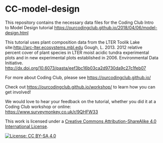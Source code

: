 # CC-model-design
This repository contains the necessary data files for the Coding Club Intro to Model Design tutorial https://ourcodingclub.github.io/2018/04/06/model-design.html

This tutorial uses plant composition data from the LTER Toolik Lake site:http://arc-lter.ecosystems.mbl.edu
Gough, L. 2013. 2012 relative percent cover of plant species in LTER moist acidic tundra experimental plots and in new experimental plots established in 2006. Environmental Data Initiative. http://dx.doi.org/10.6073/pasta/eef3bc16b03ca2d9730da9c27c1feb07

For more about Coding Club, please see https://ourcodingclub.github.io/

Check out https://ourcodingclub.github.io/workshop/ to learn how you can get involved!

We would love to hear your feedback on the tutorial, whether you did it at a Coding Club workshop or online: 
https://www.surveymonkey.co.uk/r/9QHFW33

This work is licensed under a [Creative Commons Attribution-ShareAlike 4.0 International License](https://creativecommons.org/licenses/by-sa/4.0/).

[![License: CC BY-SA 4.0](https://licensebuttons.net/l/by-sa/4.0/80x15.png)](https://creativecommons.org/licenses/by-sa/4.0/)
